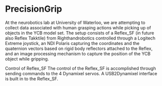 # PrecisionGrip

At the neurobotics lab at University of Waterloo, we are attempting to collect data associated with human grasping actions while picking up of objects in the YCB model set. The setup consists of a Reflex_SF (in future also Reflex Takktile) from Righthandrobotics controlled through a Logitech Extreme joystick, an NDI Polaris capturing the coordinates and the quaternion vectors based on rigid body reflectors attached to the Reflex, and an image processing mechanism to capture the position of the YCB object while gripping. 

Control of Reflex_SF
The control of the Reflex_SF is accomplished through sending commands to the 4 Dynamixel servos. A USB2Dynamixel interface is built in to the Reflex_SF.  
